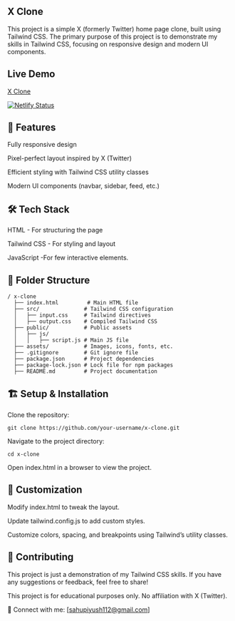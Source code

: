 ## X Clone

This project is a simple X (formerly Twitter) home page clone, built using Tailwind CSS. The primary purpose of this project is to demonstrate my skills in Tailwind CSS, focusing on responsive design 
and modern UI components.

## Live Demo
[X Clone](https://x-by-piyush.netlify.app "Visit website")

[![Netlify Status](https://api.netlify.com/api/v1/badges/2439608c-31ef-450c-88ed-67c6923be7f6/deploy-status)](https://app.netlify.com/sites/x-by-piyush/deploys)


## 🚀 Features

Fully responsive design

Pixel-perfect layout inspired by X (Twitter)

Efficient styling with Tailwind CSS utility classes

Modern UI components (navbar, sidebar, feed, etc.)


## 🛠 Tech Stack

HTML - For structuring the page

Tailwind CSS - For styling and layout

JavaScript -For few interactive elements.


## 📂 Folder Structure
````
/ x-clone
  ├── index.html         # Main HTML file
  ├── src/              # Tailwind CSS configuration
  │   ├── input.css     # Tailwind directives
  │   ├── output.css    # Compiled Tailwind CSS
  ├── public/           # Public assets
  │   ├── js/           
  │   │   ├── script.js # Main JS file
  ├── assets/           # Images, icons, fonts, etc.
  ├── .gitignore        # Git ignore file
  ├── package.json      # Project dependencies
  ├── package-lock.json # Lock file for npm packages
  ├── README.md         # Project documentation

````

## 🏗️ Setup & Installation

Clone the repository:
```
git clone https://github.com/your-username/x-clone.git
```

Navigate to the project directory:
````
cd x-clone
````

Open index.html in a browser to view the project.

## 🎨 Customization

Modify index.html to tweak the layout.

Update tailwind.config.js to add custom styles.

Customize colors, spacing, and breakpoints using Tailwind’s utility classes.

## 🤝 Contributing

This project is just a demonstration of my Tailwind CSS skills. If you have any suggestions or feedback, feel free to share!

This project is for educational purposes only. No affiliation with X (Twitter).

🔗 Connect with me: [sahupiyush112@gmail.com]

